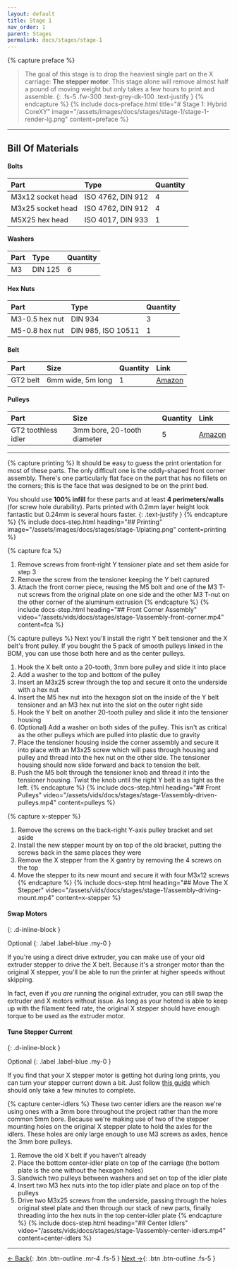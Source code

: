 ```yaml
---
layout: default
title: Stage 1
nav_order: 1
parent: Stages
permalink: docs/stages/stage-1
---
```


{% capture preface %}
> The goal of this stage is to drop the heaviest single part on the X carriage: **The stepper motor**. This stage alone will remove almost half a pound of moving weight but only takes a few hours to print and assemble.
{: .fs-5 .fw-300 .text-grey-dk-100 .text-justify }
{% endcapture %}
{% include docs-preface.html
  title="# Stage 1: Hybrid CoreXY"
  image="/assets/images/docs/stages/stage-1/stage-1-render-lg.png"
  content=preface
%}

---

## Bill Of Materials

#### Bolts

| Part              | Type              | Quantity |
| :---------------- | :---------------- | :------- |
| M3x12 socket head | ISO 4762, DIN 912 | 4        |
| M3x25 socket head | ISO 4762, DIN 912 | 4        |
| M5X25 hex head    | ISO 4017, DIN 933 | 1        |

#### Washers

| Part | Type    | Quantity |
| :--- | :------ | :------- |
| M3   | DIN 125 | 6        |

#### Hex Nuts

| Part           | Type               | Quantity |
| :------------- | :----------------- | :------- |
| M3-0.5 hex nut | DIN 934            | 3        |
| M5-0.8 hex nut | DIN 985, ISO 10511 | 1        |

#### Belt

| Part     | Size              | Quantity | Link                                                                                     |
| :------- | :---------------- | :------- | :--------------------------------------------------------------------------------------- |
| GT2 belt | 6mm wide, 5m long | 1        | [Amazon](https://www.amazon.com/Upgrade-Non-Slip-Version-Printer-Printers/dp/B08R93QQ8Z) |

#### Pulleys

| Part                | Size                        | Quantity | Link                                                                                  |
| :------------------ | :-------------------------- | :------- | :------------------------------------------------------------------------------------ |
| GT2 toothless idler | 3mm bore, 20-tooth diameter | 5        | [Amazon](https://www.amazon.com/BIQU-Aluminum-Toothless-Timing-Printer/dp/B01H3F8LUU) |

---

{% capture printing %}
It should be easy to guess the print orientation for most of these parts. The only difficult one is the oddly-shaped front corner assembly. There's one particularly flat face on the part that has no fillets on the corners; this is the face that was designed to be on the print bed.

You should use **100% infill** for these parts and at least **4 perimeters/walls** (for screw hole durability). Parts printed with 0.2mm layer height look fantastic but 0.24mm is several hours faster.
{: .text-justify }
{% endcapture %}
{% include docs-step.html
  heading="## Printing"
  image="/assets/images/docs/stages/stage-1/plating.png"
  content=printing
%}

{% capture fca %}
1. Remove screws from front-right Y tensioner plate and set them aside for step 3
1. Remove the screw from the tensioner keeping the Y belt captured
1. Attach the front corner piece, reusing the M5 bolt and one of the M3 T-nut screws from the original plate on one side and the other M3 T-nut on the other corner of the aluminum extrusion
{% endcapture %}
{% include docs-step.html
  heading="## Front Corner Assembly"
  video="/assets/vids/docs/stages/stage-1/assembly-front-corner.mp4"
  content=fca
%}

{% capture pulleys %}
Next you'll install the right Y belt tensioner and the X belt's front pulley. If you bought the 5 pack of smooth pulleys linked in the BOM, you can use those both here and as the center pulleys.

1. Hook the X belt onto a 20-tooth, 3mm bore pulley and slide it into place
1. Add a washer to the top and bottom of the pulley
1. Insert an M3x25 screw through the top and secure it onto the underside with a hex nut
1. Insert the M5 hex nut into the hexagon slot on the inside of the Y belt tensioner and an M3 hex nut into the slot on the outer right side
1. Hook the Y belt on another 20-tooth pulley and slide it into the tensioner housing
1. (Optional) Add a washer on both sides of the pulley. This isn't as critical as the other pulleys which are pulled into plastic due to gravity
1. Place the tensioner housing inside the corner assembly and secure it into place with an M3x25 screw which will pass through housing and pulley and thread into the hex nut on the other side. The tensioner housing should now slide forward and back to tension the belt.
1. Push the M5 bolt through the tensioner knob and thread it into the tensioner housing. Twist the knob until the right Y belt is as tight as the left.
{% endcapture %}
{% include docs-step.html
  heading="## Front Pulleys"
  video="/assets/vids/docs/stages/stage-1/assembly-driven-pulleys.mp4"
  content=pulleys
%}

{% capture x-stepper %}
1. Remove the screws on the back-right Y-axis pulley bracket and set aside
1. Install the new stepper mount by on top of the old bracket, putting the screws back in the same places they were
1. Remove the X stepper from the X gantry by removing the 4 screws on the top
1. Move the stepper to its new mount and secure it with four M3x12 screws
{% endcapture %}
{% include docs-step.html
  heading="## Move The X Stepper"
  video="/assets/vids/docs/stages/stage-1/assembly-driving-mount.mp4"
  content=x-stepper
%}

#### Swap Motors
{: .d-inline-block }

Optional
{: .label .label-blue .my-0 }

If you're using a direct drive extruder, you can make use of your old extruder stepper to drive the X belt. Because it's a stronger motor than the original X stepper, you'll be able to run the printer at higher speeds without skipping.

In fact, even if you *are* running the original extruder, you can still swap the extruder and X motors without issue. As long as your hotend is able to keep up with the filament feed rate, the original X stepper should have enough torque to be used as the extruder motor.

#### Tune Stepper Current
{: .d-inline-block }

Optional
{: .label .label-blue .my-0 }

If you find that your X stepper motor is getting hot during long prints, you can turn your stepper current down a bit. Just follow [this guide](https://all3dp.com/2/vref-calculator-tmc2209-tmc2208-a4988) which should only take a few minutes to complete.

{% capture center-idlers %}
These two center idlers are the reason we're using ones with a 3mm bore throughout the project rather than the more common 5mm bore. Because we're making use of two of the stepper mounting holes on the original X stepper plate to hold the axles for the idlers. These holes are only large enough to use M3 screws as axles, hence the 3mm bore pulleys.

1. Remove the old X belt if you haven't already
1. Place the bottom center-idler plate on top of the carriage (the bottom plate is the one without the hexagon holes)
1. Sandwich two pulleys between washers and set on top of the idler plate
1. Insert two M3 hex nuts into the top idler plate and place on top of the pulleys
1. Drive two M3x25 screws from the underside, passing through the holes original steel plate and then through our stack of new parts, finally threading into the hex nuts in the top center-idler plate
{% endcapture %}
{% include docs-step.html
  heading="## Center Idlers"
  video="/assets/vids/docs/stages/stage-1/assembly-center-idlers.mp4"
  content=center-idlers
%}

---

[← Back](/docs/stages){: .btn .btn-outline .mr-4 .fs-5 } [Next →](/docs/stages/stage-2){: .btn .btn-outline .fs-5 }